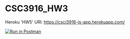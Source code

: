 # CSC3916_HW3
Heroku 'HW5' URl: https://csci3916-js-app.herokuapp.com/


[![Run in Postman](https://run.pstmn.io/button.svg)](https://app.getpostman.com/run-collection/5c7a4fc551ac62c1e138#?env%5Bhw3%5D=W3sia2V5Ijoiand0VG9rZW4iLCJ2YWx1ZSI6IkpXVCBleUpoYkdjaU9pSklVekkxTmlJc0luUjVjQ0k2SWtwWFZDSjkuZXlKcFpDSTZJall3TkdVMk9UZ3pOR1ZtWmprMU1EQXdOR1ExWmpnNE5TSXNJblZ6WlhKdVlXMWxJam9pZEdWemRIVnpaWElpTENKcFlYUWlPakUyTVRVM05UUTNNek45Lk1vUVFCX3hxeXRxTDdkQWdfVTNiTC1QNm1oWjk0bWxyWTdYTWxSNElQZzQiLCJlbmFibGVkIjp0cnVlfV0=)
